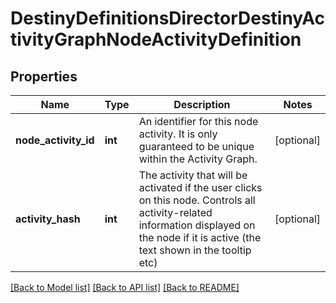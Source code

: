 # DestinyDefinitionsDirectorDestinyActivityGraphNodeActivityDefinition

## Properties
Name | Type | Description | Notes
------------ | ------------- | ------------- | -------------
**node_activity_id** | **int** | An identifier for this node activity. It is only guaranteed to be unique within the Activity Graph. | [optional] 
**activity_hash** | **int** | The activity that will be activated if the user clicks on this node. Controls all activity-related information displayed on the node if it is active (the text shown in the tooltip etc) | [optional] 

[[Back to Model list]](../README.md#documentation-for-models) [[Back to API list]](../README.md#documentation-for-api-endpoints) [[Back to README]](../README.md)


